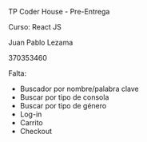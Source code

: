 TP Coder House - Pre-Entrega

Curso: React JS

Juan Pablo Lezama

370353460

Falta:

- Buscador por nombre/palabra clave
- Buscar por tipo de consola
- Buscar por tipo de género
- Log-in
- Carrito
- Checkout